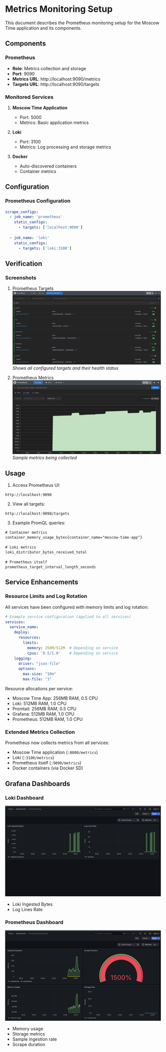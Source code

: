 # Metrics Monitoring Setup

This document describes the Prometheus monitoring setup for the Moscow Time application and its components.

## Components

### Prometheus
- **Role**: Metrics collection and storage
- **Port**: 9090
- **Metrics URL**: http://localhost:9090/metrics
- **Targets URL**: http://localhost:9090/targets

### Monitored Services
1. **Moscow Time Application**
   - Port: 5000
   - Metrics: Basic application metrics

2. **Loki**
   - Port: 3100
   - Metrics: Log processing and storage metrics

3. **Docker**
   - Auto-discovered containers
   - Container metrics

## Configuration

### Prometheus Configuration
```yaml
scrape_configs:
  - job_name: 'prometheus'
    static_configs:
      - targets: ['localhost:9090']

  - job_name: 'loki'
    static_configs:
      - targets: ['loki:3100']
```

## Verification

### Screenshots

1. Prometheus Targets
![Prometheus Targets](screenshots/prometheus-targets.png)
*Shows all configured targets and their health status*

2. Prometheus Metrics
![Prometheus Metrics](screenshots/prometheus-metrics.png)
*Sample metrics being collected*

## Usage

1. Access Prometheus UI:
```
http://localhost:9090
```

2. View all targets:
```
http://localhost:9090/targets
```

3. Example PromQL queries:
```promql
# Container metrics
container_memory_usage_bytes{container_name="moscow-time-app"}

# Loki metrics
loki_distributor_bytes_received_total

# Prometheus itself
prometheus_target_interval_length_seconds
```


## Service Enhancements

### Resource Limits and Log Rotation

All services have been configured with memory limits and log rotation:

```yaml
# Example service configuration (applied to all services)
services:
  service_name:
    deploy:
      resources:
        limits:
          memory: 256M/512M  # Depending on service
          cpus: '0.5/1.0'    # Depending on service
    logging:
      driver: "json-file"
      options:
        max-size: "10m"
        max-file: "3"
```

Resource allocations per service:
- Moscow Time App: 256MB RAM, 0.5 CPU
- Loki: 512MB RAM, 1.0 CPU
- Promtail: 256MB RAM, 0.5 CPU
- Grafana: 512MB RAM, 1.0 CPU
- Prometheus: 512MB RAM, 1.0 CPU

### Extended Metrics Collection

Prometheus now collects metrics from all services:
- Moscow Time application (`:8000/metrics`)
- Loki (`:3100/metrics`)
- Prometheus itself (`:9090/metrics`)
- Docker containers (via Docker SD)

## Grafana Dashboards

### Loki Dashboard
![Loki Dashboard](screenshots/loki-dashboard.png)
- Loki Ingested Bytes
- Log Lines Rate

### Prometheus Dashboard
![Prometheus Dashboard](screenshots/prometheus-dashboard.png)
- Memory usage
- Storage metrics
- Sample ingestion rate
- Scrape duration


